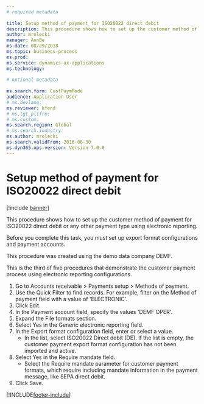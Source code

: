 ```yaml
--- 
# required metadata 
 
title: Setup method of payment for ISO20022 direct debit
description: This procedure shows how to set up the customer method of payment for ISO20022 direct debit or any other payment type using electronic reporting. 
author: mrolecki
manager: AnnBe 
ms.date: 08/29/2018
ms.topic: business-process 
ms.prod:  
ms.service: dynamics-ax-applications 
ms.technology:  
 
# optional metadata 
 
ms.search.form: CustPaymMode   
audience: Application User 
# ms.devlang:  
ms.reviewer: kfend
# ms.tgt_pltfrm:  
# ms.custom:  
ms.search.region: Global
# ms.search.industry: 
ms.author: mrolecki
ms.search.validFrom: 2016-06-30 
ms.dyn365.ops.version: Version 7.0.0 
---
```

# Setup method of payment for ISO20022 direct debit

[!include [banner](../../includes/banner.md)]

This procedure shows how to set up the customer method of payment for ISO20022 direct debit or any other payment type using electronic reporting. 



Before you complete this task, you must set up export format configurations and payment accounts.



This procedure was created using the demo data company DEMF.



This is the third of five procedures that demonstrate the customer payment process using electronic reporting configurations.

1. Go to Accounts receivable > Payments setup > Methods of payment.
2. Use the Quick Filter to find records. For example, filter on the Method of payment field with a value of 'ELECTRONIC'.
3. Click Edit.
4. In the Payment account field, specify the values 'DEMF OPER'.
5. Expand the File formats section.
6. Select Yes in the Generic electronic reporting field.
7. In the Export format configuration field, enter or select a value.
    * In the list, select ISO20022 Direct debit (DE).  If the list is empty, the customer payment export format configuration has not been imported and active.  
8. Select Yes in the Require mandate field.
    * Select the Require mandate parameter for customer payment formats, which require including mandate information in the payment message, like SEPA direct debit.  
9. Click Save.



[!INCLUDE[footer-include](../../../includes/footer-banner.md)]